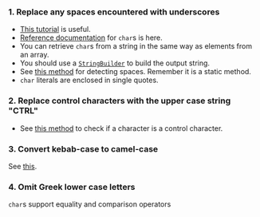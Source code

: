 ### 1. Replace any spaces encountered with underscores

- [This tutorial][chars-tutorial] is useful.
- [Reference documentation][chars-docs] for `char`s is here.
- You can retrieve `char`s from a string in the same way as elements from an array.
- You should use a [`StringBuilder`][string-builder] to build the output string.
- See [this method][iswhitespace] for detecting spaces. Remember it is a static method.
- `char` literals are enclosed in single quotes.

### 2. Replace control characters with the upper case string "CTRL"

- See [this method][iscontrol] to check if a character is a control character.

### 3. Convert kebab-case to camel-case

See [this][toupper].

### 4. Omit Greek lower case letters

`char`s support equality and comparison operators

[chars-docs]: https://docs.microsoft.com/en-us/dotnet/csharp/language-reference/builtin-types/char
[chars-tutorial]: https://csharp.net-tutorials.com/data-types/the-char-type/
[string-builder]: https://docs.microsoft.com/en-us/dotnet/api/system.text.stringbuilder?view=netcore-3.1
[iswhitespace]: https://docs.microsoft.com/en-us/dotnet/api/system.char.iswhitespace?view=netcore-3.1#System_Char_IsWhiteSpace_System_Char_
[iscontrol]: https://docs.microsoft.com/en-us/dotnet/api/system.char.iscontrol?view=netcore-3.1
[toupper]: https://docs.microsoft.com/en-us/dotnet/api/system.char.toupper?view=netcore-3.1
[equality]: https://docs.microsoft.com/en-us/dotnet/csharp/language-reference/operators/equality-operators
[comparison]: https://docs.microsoft.com/en-us/dotnet/csharp/language-reference/operators/comparison-operators
